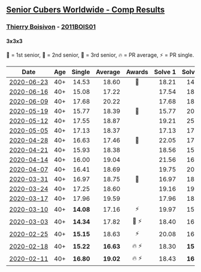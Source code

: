 <style>table {white-space: nowrap;}</style>

## [Senior Cubers Worldwide - Comp Results](/scw-comp/results/)
### [Thierry Boisivon](../thierry_boisivon.md) - [2011BOIS01](https://www.worldcubeassociation.org/persons/2011BOIS01?event=333)
#### 3x3x3

🥇 = 1st senior, 🥈 = 2nd senior, 🥉 = 3rd senior, 🔥 = PR average, ⚡ = PR single.

| Date | Age | Single | Average | Awards | Solve 1 | Solve 2 | Solve 3 | Solve 4 | Solve 5 | Video |
| :--: | :--: | --: | --: | :--: | --: | --: | --: | --: | --: | :-- |
| [2020-06-23](../../results/333/2020-06-23.md) | 40+ | 14.53 | 18.60 | 🥉 | 18.21 | 14.53 | 23.87 | 19.40 | 18.20 | [Link](https://www.facebook.com/events/722150235200875/permalink/725625921519973/) |
| [2020-06-16](../../results/333/2020-06-16.md) | 40+ | 15.08 | 17.22 |  | 17.54 | 18.81 | 15.08 | 17.43 | 16.68 | [Link](https://www.facebook.com/events/604103587178706/permalink/608710896717975/) |
| [2020-06-09](../../results/333/2020-06-09.md) | 40+ | 17.68 | 20.22 |  | 17.68 | 18.77 | 19.20 | 22.70 | 29.83 | [Link](https://www.facebook.com/events/903549840109576/permalink/908170142980879/) |
| [2020-05-19](../../results/333/2020-05-19.md) | 40+ | 15.77 | 18.39 | 🥉 | 15.77 | 20.72 | 20.53 | 18.88 | 15.77 | [Link](https://www.facebook.com/events/1880761498725633/permalink/1885775318224251/) |
| [2020-05-12](../../results/333/2020-05-12.md) | 40+ | 17.55 | 18.87 |  | 19.21 | 25.68 | 18.69 | 18.71 | 17.55 | [Link](https://www.facebook.com/events/546188069600739/permalink/550020942550785/) |
| [2020-05-05](../../results/333/2020-05-05.md) | 40+ | 17.13 | 18.37 |  | 17.13 | 17.75 | 18.97 | 18.38 | 19.11 | [Link](https://www.facebook.com/events/3313106775587396/permalink/3314504215447652/) |
| [2020-04-28](../../results/333/2020-04-28.md) | 40+ | 16.63 | 17.46 | 🥈 | 22.05 | 17.53 | 17.18 | 17.68 | 16.63 | [Link](https://www.facebook.com/events/535188653858103/permalink/536876093689359/) |
| [2020-04-21](../../results/333/2020-04-21.md) | 40+ | 15.93 | 18.38 |  | 18.56 | 15.93 | 19.06 | 17.53 | 23.50 | [Link](https://www.facebook.com/events/880278499062375/permalink/881982588891966/) |
| [2020-04-14](../../results/333/2020-04-14.md) | 40+ | 16.00 | 19.04 |  | 21.56 | 16.28 | 16.00 | 24.50 | 19.28 | [Link](https://www.facebook.com/events/982619255468618/permalink/986815908382286/) |
| [2020-04-07](../../results/333/2020-04-07.md) | 40+ | 16.41 | 18.69 |  | 19.75 | 20.40 | 16.41 | 18.72 | 17.61 | [Link](https://www.facebook.com/events/510082903229069/permalink/514292156141477/) |
| [2020-03-31](../../results/333/2020-03-31.md) | 40+ | 16.97 | 18.75 | 🥉 | 16.97 | 18.81 | 26.55 | 17.05 | 20.38 | [Link](https://www.facebook.com/events/207898257161923/permalink/209981463620269/) |
| [2020-03-24](../../results/333/2020-03-24.md) | 40+ | 17.25 | 18.60 |  | 19.16 | 19.94 | 18.84 | 17.25 | 17.80 | [Link](https://www.facebook.com/events/524456301543611/permalink/527593411229900/) |
| [2020-03-17](../../results/333/2020-03-17.md) | 40+ | 17.96 | 19.59 |  | 17.96 | 18.61 | 21.88 | 18.27 | 37.19 | [Link](https://www.facebook.com/events/280686576235146/permalink/284746469162490/) |
| [2020-03-10](../../results/333/2020-03-10.md) | 40+ | **14.08** | 17.16 | ⚡ | 19.97 | 15.16 | **14.08** | 18.27 | 18.06 | [Link](https://www.facebook.com/events/164742401163863/permalink/166460117658758/) |
| [2020-03-03](../../results/333/2020-03-03.md) | 40+ | **14.34** | 17.82 | 🥉 ⚡ | 18.40 | 16.52 | 18.55 | 26.86 | **14.34** | [Link](https://www.facebook.com/events/241721610185997/permalink/243308193360672/) |
| [2020-02-25](../../results/333/2020-02-25.md) | 40+ | **15.15** | 18.63 | ⚡ | 20.08 | 16.97 | 20.13 | 18.84 | **15.15** | [Link](https://www.facebook.com/events/196320811461109/permalink/199381001155090/) |
| [2020-02-18](../../results/333/2020-02-18.md) | 40+ | **15.22** | **16.63** | 🔥 ⚡ | 18.30 | **15.22** | 15.84 | 18.83 | 15.75 | [Link](https://www.facebook.com/events/2558750947697073/permalink/2561495007422667/) |
| [2020-02-11](../../results/333/2020-02-11.md) | 40+ | **16.80** | **19.02** | 🔥 ⚡ | 18.43 | **16.80** | 18.52 | 20.11 | 23.27 | [Link](https://www.facebook.com/events/616423959107229/permalink/621136361969322/) |


<!-- Global site tag (gtag.js) - Google Analytics -->
<script async src="https://www.googletagmanager.com/gtag/js?id=UA-86348435-3"></script>
<script>window.dataLayer = window.dataLayer || []; function gtag() {dataLayer.push(arguments);} gtag('js', new Date()); gtag('config', 'UA-86348435-3');</script>
